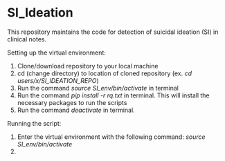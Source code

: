 # SI_Ideation
This repository maintains the code for detection of suicidal ideation (SI) in clinical notes. 

Setting up the virtual environment: 

1. Clone/download repository to your local machine 
2. cd (change directory) to location of cloned repository (ex. *cd users/x/SI_IDEATION_REPO*)
3. Run the command *source SI_env/bin/activate* in terminal 
4. Run the command *pip install -r rq.txt* in terminal. This will install the necessary packages to run the scripts
5. Run the command *deactivate* in terminal. 


Running the script: 
1. Enter the virtual environment with the following command: *source SI_env/bin/activate* 
2. 
